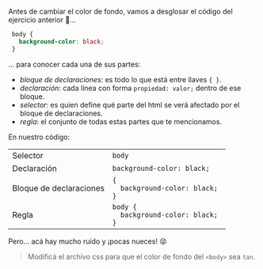 Antes de cambiar el color de fondo, vamos a desglosar el código del ejercicio anterior :eyes:... 

```css
 body {
   background-color: black;
 }
```
... para conocer cada una de sus partes:

* _bloque de declaraciones_: es todo lo que está entre llaves `{ }`.
* _declaración_: cada línea con forma `propiedad: valor;` dentro de ese bloque. 
* _selector_: es quien define qué parte del html se verá afectado por el bloque de declaraciones.
* _regla_: el conjunto de todas estas partes que te mencionamos.

En nuestro código:
	
<table class="table table-striped">
 <tbody>
 <tr>
   <td>Selector</td>
   <td><code>body</code></td>
 </tr>
 <tr>
   <td>Declaración</td>
   <td><code>background-color: black;</code></td>
 </tr>
 <tr>
   <td>Bloque de declaraciones</td>
   <td style="display: block;">
    <code style="display: block;">{</code>
    <code style="display: block;">&nbsp; background-color: black; </code>
    <code style="display: block;">}</code>
   </td>
 </tr>
  <tr>
   <td>Regla</td>
   <td style="display: block;">
    <code style="display: block;">body {</code>
    <code style="display: block;">&nbsp; background-color: black; </code>
    <code style="display: block;">}</code>
   </td>
  </tr>
 </tbody>
</table>

Pero… acá hay mucho ruido y ¡pocas nueces! :stuck_out_tongue_closed_eyes:

> Modificá el archivo css para que el color de fondo del `<body>` sea `tan`.